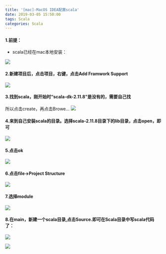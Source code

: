 ```yaml
---
title: '[mac]-MacOS IDEA配置scala'
date: 2019-03-05 15:50:00
tags: Scala
categories: Scala
---
```

#### 1.前提：
* scala已经在mac本地安装：

![](https://imgconvert.csdnimg.cn/aHR0cHM6Ly91cGxvYWQtaW1hZ2VzLmppYW5zaHUuaW8vdXBsb2FkX2ltYWdlcy80MzkxNDA3LWFlOGM3NDMyZjMxNTlkZTkucG5n?x-oss-process=image/format,png)

#### 2.新建项目后，点击项目，右键，点击Add Framwork Support

![](https://imgconvert.csdnimg.cn/aHR0cHM6Ly91cGxvYWQtaW1hZ2VzLmppYW5zaHUuaW8vdXBsb2FkX2ltYWdlcy80MzkxNDA3LTdjODkwNWQ0MWI5N2M0OGMucG5n?x-oss-process=image/format,png)

#### 3.找到scala，刚开始时“scala-dk-2.11.8”是没有的，需要自己找
所以点击create，再点击Browe...
![](https://imgconvert.csdnimg.cn/aHR0cHM6Ly91cGxvYWQtaW1hZ2VzLmppYW5zaHUuaW8vdXBsb2FkX2ltYWdlcy80MzkxNDA3LWJiOTlkYmYwZmE2MWU2YjEucG5n?x-oss-process=image/format,png)

#### 4.来到自己安装scala的目录。选择scala-2.11.8目录下的lib目录，点击open，即可

![](https://imgconvert.csdnimg.cn/aHR0cHM6Ly91cGxvYWQtaW1hZ2VzLmppYW5zaHUuaW8vdXBsb2FkX2ltYWdlcy80MzkxNDA3LTMwODU4MmIyNDFlZDhhM2EucG5n?x-oss-process=image/format,png)
#### 5.点击ok

![](https://imgconvert.csdnimg.cn/aHR0cHM6Ly91cGxvYWQtaW1hZ2VzLmppYW5zaHUuaW8vdXBsb2FkX2ltYWdlcy80MzkxNDA3LTBiYWRiMTg3NWYyMTE0NGYucG5n?x-oss-process=image/format,png)

#### 6.点击file->Project Structure

![](https://imgconvert.csdnimg.cn/aHR0cHM6Ly91cGxvYWQtaW1hZ2VzLmppYW5zaHUuaW8vdXBsb2FkX2ltYWdlcy80MzkxNDA3LWE0MDRkNWVlMjZlYjQ1NjAucG5n?x-oss-process=image/format,png)

#### 7.选择module

![](https://imgconvert.csdnimg.cn/aHR0cHM6Ly91cGxvYWQtaW1hZ2VzLmppYW5zaHUuaW8vdXBsb2FkX2ltYWdlcy80MzkxNDA3LThmMWM2NGJkOTE5OWI2NDMucG5n?x-oss-process=image/format,png)

#### 8.在main，新建一个scala目录,点击Source.即可在Scala目录中写scala代码了：

![](https://imgconvert.csdnimg.cn/aHR0cHM6Ly91cGxvYWQtaW1hZ2VzLmppYW5zaHUuaW8vdXBsb2FkX2ltYWdlcy80MzkxNDA3LTdjYzVjZDVhMzRjZGNlNDQucG5n?x-oss-process=image/format,png)

![](https://imgconvert.csdnimg.cn/aHR0cHM6Ly91cGxvYWQtaW1hZ2VzLmppYW5zaHUuaW8vdXBsb2FkX2ltYWdlcy80MzkxNDA3LWViNzdlNjk4OTdmZTQwYWYucG5n?x-oss-process=image/format,png)

